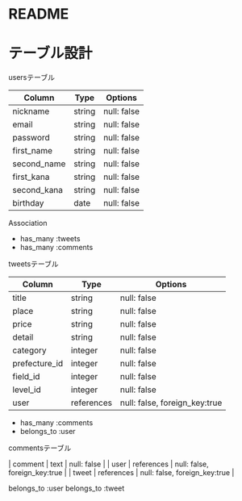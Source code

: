 # README

# テーブル設計

usersテーブル

| Column     | Type    | Options      |
| ---------- | ------- | ------------ |
| nickname   | string  | null: false  |
| email      | string  | null: false  |
| password   | string  | null: false  |
| first_name | string  | null: false  |
| second_name| string  | null: false  |
| first_kana | string  | null: false  |
| second_kana| string  | null: false  |
| birthday   | date    | null: false  |

Association

- has_many :tweets
- has_many :comments

tweetsテーブル

| Column          | Type        | Options                       |
| --------------- | ----------- | ----------------------------- |
| title           | string      | null: false                   |
| place           | string      | null: false                   |
| price           | string      | null: false                   |
| detail          | string      | null: false                   |
| category        | integer     | null: false                   |
| prefecture_id   | integer     | null: false                   |
| field_id        | integer     | null: false                   |
| level_id        | integer     | null: false                   |
| user            | references  | null: false, foreign_key:true |

- has_many :comments
- belongs_to :user

commentsテーブル

| comment         | text        | null: false                   |
| user            | references  | null: false, foreign_key:true |
| tweet           | references  | null: false, foreign_key:true |

belongs_to :user
belongs_to :tweet